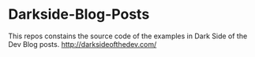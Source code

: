 # Darkside-Blog-Posts

This repos constains the source code of the examples in Dark Side of the Dev Blog posts. http://darksideofthedev.com/

